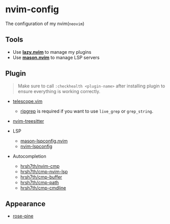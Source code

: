 # nvim-config

The configuration of my nvim(`neovim`)

## Tools

- Use [**lazy.nvim**](https://github.com/folke/lazy.nvim) to manage my plugins
- Use [**mason.nvim**](https://github.com/williamboman/mason.nvim) to manage LSP servers

## Plugin

> Make sure to call `:checkhealth <plugin-name>` after installing plugin to ensure everything is working correctly.

- [telescope.vim](https://github.com/nvim-telescope/telescope.nvim)
    - [ripgrep](https://github.com/BurntSushi/ripgrep) is required if you want to use `live_grep` or `grep_string`.
- [nvim-treesitter](https://github.com/nvim-treesitter/nvim-treesitter)

- LSP
    - [mason-lspconfig.nvim](https://github.com/williamboman/mason-lspconfig.nvim)
    - [nvim-lspconfig](https://github.com/neovim/nvim-lspconfig)
- Autocompletion
    - [hrsh7th/nvim-cmp](https://github.com/hrsh7th/nvim-cmp)
    - [hrsh7th/cmp-nvim-lsp](https://github.com/hrsh7th/cmp-nvim-lsp)
    - [hrsh7th/cmp-buffer](https://github.com/hrsh7th/cmp-buffer)
    - [hrsh7th/cmp-path](https://github.com/hrsh7th/cmp-path)
    - [hrsh7th/cmp-cmdline](https://github.com/hrsh7th/cmp-cmdline)


## Appearance

- [rose-pine](https://github.com/rose-pine/neovim)
